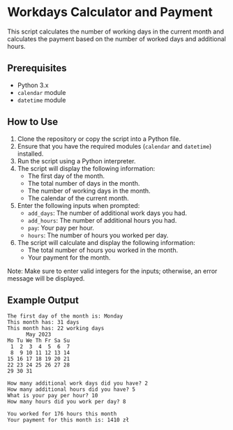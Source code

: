 # Workdays Calculator and Payment

This script calculates the number of working days in the current month and calculates the payment based on the number of worked days and additional hours.

## Prerequisites

- Python 3.x
- `calendar` module
- `datetime` module

## How to Use

1. Clone the repository or copy the script into a Python file.
2. Ensure that you have the required modules (`calendar` and `datetime`) installed.
3. Run the script using a Python interpreter.
4. The script will display the following information:
   - The first day of the month.
   - The total number of days in the month.
   - The number of working days in the month.
   - The calendar of the current month.
5. Enter the following inputs when prompted:
   - `add_days`: The number of additional work days you had.
   - `add_hours`: The number of additional hours you had.
   - `pay`: Your pay per hour.
   - `hours`: The number of hours you worked per day.
6. The script will calculate and display the following information:
   - The total number of hours you worked in the month.
   - Your payment for the month.

Note: Make sure to enter valid integers for the inputs; otherwise, an error message will be displayed.

## Example Output

```
The first day of the month is: Monday
This month has: 31 days
This month has: 22 working days
      May 2023
Mo Tu We Th Fr Sa Su
 1  2  3  4  5  6  7
 8  9 10 11 12 13 14
15 16 17 18 19 20 21
22 23 24 25 26 27 28
29 30 31

How many additional work days did you have? 2
How many additional hours did you have? 5
What is your pay per hour? 10
How many hours did you work per day? 8

You worked for 176 hours this month
Your payment for this month is: 1410 zł
```

